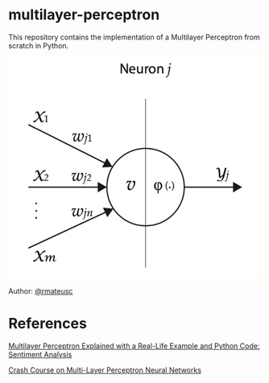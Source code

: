 # multilayer-perceptron
This repository contains the implementation of a Multilayer Perceptron from scratch in Python.

![Basic Neuron Model](neuron.png "Basic Neuron Model")

Author: [@rmateusc](https://github.com/rmateusc)

# References
[Multilayer Perceptron Explained with a Real-Life Example and Python Code: Sentiment Analysis](https://towardsdatascience.com/multilayer-perceptron-explained-with-a-real-life-example-and-python-code-sentiment-analysis-cb408ee93141)

[Crash Course on Multi-Layer Perceptron Neural Networks](https://machinelearningmastery.com/neural-networks-crash-course/)